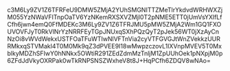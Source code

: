 c3M6Ly9ZV1Z6TFRFeU9DMW5ZMjA2YUhSMGNITTZMeTlrYkdvdWRHWXZjM055YzNWaVFITnpOaTV6YzNKemRXSXVZMjl0T2pNME5ETT0jUmVsYXlfLfCfh6jwn4emQ0FfMDEKc3M6Ly9ZV1Z6TFRJMU5pMW5ZMjA2Wm1GQ1FXOUVOVFJyT0RkVlNrYzNRRFEyTGpJNUxqSXhPQzQyT2pJek56WT0jXzAyCnNzOi8vWVdWekxUSTFOaTFuWTIwNlVFTnVia2cyVTFGVGJtWnZVekkzUURRMkxqSTVMakl4T0M0Mk9qZ3dPVEE9I18wMwpzczovL1lXVnpMVEV5T0MxblkyMDZhSFIwY0hNNkx5OWtiR291ZEdZdmMzTnljM1ZpUUhOek1pNXpjM0p6ZFdJdVkyOXRPak0wTkRNPSNSZWxheV8t8J+HqPCfh6ZDQV8wNAo=
